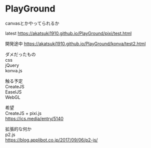 # PlayGround

canvasとかやってられるか

latest
https://akatsuki1910.github.io/PlayGround/pixi/test.html

開発途中
https://akatsuki1910.github.io/PlayGround/konva/test2.html

ダメだったもの  
css  
jQuery  
konva.js   

触る予定  
CreateJS  
EaselJS  
WebGL  

希望  
CreateJS + pixi.js  
https://ics.media/entry/5140

拡張的な何か  
p2.js  
https://blog.applibot.co.jp/2017/09/06/p2-js/
